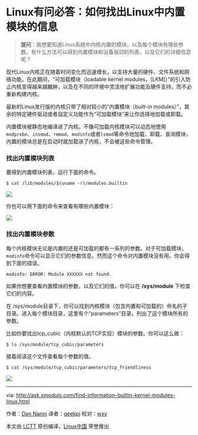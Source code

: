 Linux有问必答：如何找出Linux中内置模块的信息
================================================================================
> **提问**：我想要知道Linux系统中内核内置的模块，以及每个模块有哪些参数。有什么方法可以得到内置模块和设备驱动的列表，以及它们的详细信息呢？

现代Linux内核正在随着时间变化而迅速增长，以支持大量的硬件、文件系统和网络功能。在此期间，“可加载模块（loadable kernel modules，[LKM]）”的引入防止内核变得越来越臃肿，以及在不同的环境中灵活地扩展功能及硬件支持，而不必重新构建内核。

最新的Linux发行版的内核只带了相对较小的“内置模块（built-in modules）”，其余的特定硬件驱动或者自定义功能作为“可加载模块”来让你选择地加载或卸载。

内置模块被静态地编译进了内核。不像可加载内核模块可以动态地使用`modprobe`、`insmod`、`rmmod`、`modinfo`或者`lsmod`等命令地加载、卸载、查询模块，内置的模块总是在启动时就加载进了内核，不会被这些命令管理。

### 找出内置模块列表 ###

要得到内置模块列表，运行下面的命令。

    $ cat /lib/modules/$(uname -r)/modules.builtin 

![](https://farm1.staticflickr.com/697/21481933835_ef6b9c71e1_c.jpg)

你也可以用下面的命令来查看有哪些内置模块：

![](https://farm6.staticflickr.com/5643/21295025949_57f5849c36_c.jpg)

### 找出内置模块参数 ###

每个内核模块无论是内置的还是可加载的都有一系列的参数。对于可加载模块，`modinfo`命令可以显示它们的参数信息。然而这个命令对内置模块没有用。你会得到下面的错误。

    modinfo: ERROR: Module XXXXXX not found.

如果你想要查看内置模块的参数，以及它们的值，你可以在 **/sys/module** 下检查它们的内容。

在 /sys/module目录下，你可以找到内核模块（包含内置和可加载的）命名的子目录。进入每个模块目录，这里有个“parameters”目录，列出了这个模块所有的参数。

比如你要找出tcp_cubic（内核默认的TCP实现）模块的参数。你可以这么做：

    $ ls /sys/module/tcp_cubic/parameters 

接着阅读这个文件查看每个参数的值。

    $ cat /sys/module/tcp_cubic/parameters/tcp_friendliness 

![](https://farm6.staticflickr.com/5639/21293886250_a199b9c8f7_c.jpg)

--------------------------------------------------------------------------------

via: http://ask.xmodulo.com/find-information-builtin-kernel-modules-linux.html

作者：[Dan Nanni][a]
译者：[geekpi](https://github.com/geekpi)
校对：[wxy](https://github.com/wxy)

本文由 [LCTT](https://github.com/LCTT/TranslateProject) 原创编译，[Linux中国](https://linux.cn/) 荣誉推出

[a]:http://ask.xmodulo.com/author/nanni
